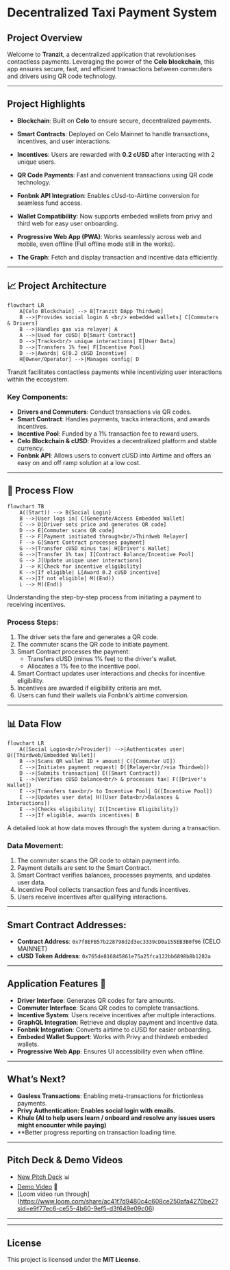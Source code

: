 # Decentralized Taxi Payment System

## **Project Overview**

Welcome to **Tranzit**, a decentralized application that revolutionises contactless payments. Leveraging the power of the **Celo blockchain**, this app ensures secure, fast, and efficient transactions between commuters and drivers using QR code technology.

---

## **Project Highlights**

- **Blockchain**: Built on **Celo** to ensure secure, decentralized payments.
- **Smart Contracts**: Deployed on Celo Mainnet to handle transactions, incentives, and user interactions.
- **Incentives**: Users are rewarded with **0.2 cUSD** after interacting with 2 unique users.
- **QR Code Payments**: Fast and convenient transactions using QR code technology.
- **Fonbnk API Integration**: Enables cUsd-to-Airtime conversion for seamless fund access.
- **Wallet Compatibility**: Now supports embeded wallets from privy and third web for easy user onboarding.
- **Progressive Web App (PWA)**: Works seamlessly across web and mobile, even offline (Full offline mode still in the works).
- **The Graph**: Fetch and display transaction and incentive data efficiently.

  &#x20;

---

## 📈 **Project Architecture**
```mermaid
flowchart LR
    A[Celo Blockchain] --> B[Tranzit DApp Thirdweb]
    B -->|Provides social login & <br/> embedded wallets| C[Commuters & Drivers]
    B -->|Handles gas via relayer| A
    A -->|Used for cUSD| D[Smart Contract]
    D -->|Tracks<br/> unique interactions| E[User Data]
    D -->|Transfers 1% fee| F[Incentive Pool]
    D -->|Awards| G[0.2 cUSD Incentive]
    H[Owner/Operator] -->|Manages config| D

```

Tranzit facilitates contactless payments while incentivizing user interactions within the ecosystem.

### **Key Components:**

- **Drivers and Commuters**: Conduct transactions via QR codes.
- **Smart Contract**: Handles payments, tracks interactions, and awards incentives.
- **Incentive Pool**: Funded by a 1% transaction fee to reward users.
- **Celo Blockchain & cUSD**: Provides a decentralized platform and stable currency.
- **Fonbnk API**: Allows users to convert cUSD into Airtime and offers an easy on and off ramp solution at a low cost.

---

## 🔄 **Process Flow**
```mermaid
flowchart TB
    A((Start)) --> B{Social Login}
    B -->|User logs in| C[Generate/Access Embedded Wallet]
    C --> D[Driver sets price and generates QR code]
    D --> E[Commuter scans QR code]
    E --> F[Payment initiated through<br/>Thirdweb Relayer]
    F --> G[Smart Contract processes payment]
    G -->|Transfer cUSD minus tax| H[Driver's Wallet]
    G -->|Transfer 1% tax| I[Contract Balance/Incentive Pool]
    G --> J[Update unique user interactions]
    J --> K[Check for incentive eligibility]
    K -->|If eligible| L[Award 0.2 cUSD incentive]
    K -->|If not eligible| M((End))
    L --> M((End))

```

Understanding the step-by-step process from initiating a payment to receiving incentives.

### **Process Steps:**

1. The driver sets the fare and generates a QR code.
2. The commuter scans the QR code to initiate payment.
3. Smart Contract processes the payment:
   - Transfers cUSD (minus 1% fee) to the driver's wallet.
   - Allocates a 1% fee to the incentive pool.
4. Smart Contract updates user interactions and checks for incentive eligibility.
5. Incentives are awarded if eligibility criteria are met.
6. Users can fund their wallets via Fonbnk’s airtime conversion.

---

## 📊 **Data Flow**
```mermaid
flowchart LR
    A([Social Login<br/>Provider]) -->|Authenticates user| B([Thirdweb/Embedded Wallet])
    B -->|Scans QR wallet ID + amount| C([Commuter UI])
    C -->|Initiates payment request| D([Relayer<br/>via Thirdweb])
    D -->|Submits transaction| E([Smart Contract])
    E -->|Verifies cUSD balance<br/> & processes tax| F([Driver's Wallet])
    E -->|Transfers tax<br/> to Incentive Pool| G([Incentive Pool])
    E -->|Updates user data| H([User Data<br/>Balances & Interactions])
    E -->|Checks eligibility| I([Incentive Eligibility])
    I -->|If eligible, awards incentives| B
```

A detailed look at how data moves through the system during a transaction.

### **Data Movement:**

1. The commuter scans the QR code to obtain payment info.
2. Payment details are sent to the Smart Contract.
3. Smart Contract verifies balances, processes payments, and updates user data.
4. Incentive Pool collects transaction fees and funds incentives.
5. Users receive incentives after qualifying interactions.

---

## **Smart Contract Addresses**:

- **Contract Address**: `0x7f8EFB57b228798d2d3ec3339cD0a155EB3B0f96` (CELO MAINNET)
- **cUSD Token Address**: `0x765de816845861e75a25fca122bb6898b8b1282a`

---

## **Application Features** 🌟

- **Driver Interface**: Generates QR codes for fare amounts.
- **Commuter Interface**: Scans QR codes to complete transactions.
- **Incentive System**: Users receive incentives after multiple interactions.
- **GraphQL Integration**: Retrieve and display payment and incentive data.
- **Fonbnk Integration**: Converts airtime to cUSD for easier onboarding.
- **Embeded Wallet Support**: Works with Privy and thirdweb embeded wallets.
- **Progressive Web App**: Ensures UI accessibility even when offline.

---

## **What’s Next?**

- **Gasless Transactions**: Enabling meta-transactions for frictionless payments.
- **Privy Authentication: Enables social login with emails.**
- **Khule (AI to help users learn / onboard and resolve any issues users might encounter while paying)**
- **Better progress reporting on transaction loading time.

---

## **Pitch Deck & Demo Videos**

- [New Pitch Deck](https://docs.google.com/presentation/d/1n6DtycvlVZmMjKasG2TDMJJAXryVE9MURMjI075zZbU/edit?usp=sharing) 📊
- [Demo Video](https://drive.google.com/file/d/1sUSVjUryNuVvwjmNhnyJK0ThjuIWZ1Id/view?usp=sharing) 🎥
- [Loom video run through] (https://www.loom.com/share/ac41f7d9480c4c608ce250afa4270be2?sid=e9f77ec6-ce55-4b60-9ef5-d3f649e09c06)

---

---

## **License**

This project is licensed under the **MIT License**.


